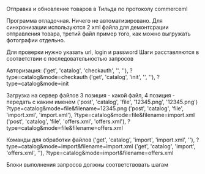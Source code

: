 Отправка и обновление товаров в Тильда по протоколу commerceml

Программа отладочная. Ничего не автоматизировано.
Для синхронизации используются 2 xml файла для демонтсрации отправления товара,
третий файл пример того, как можно выгружать фотографии отдельно.

Для проверки нужно указать url, login и password
Шаги расставляются в соответствии с последовательностью запросов

Авторизация:
('get', 'catalog', 'checkauth', '', ''),                   ?type=catalog&mode=checkauth
('get', 'catalog', 'init', '', ''),                        ?type=catalog&mode=init

Загрузка на сервер файлов 3 позиция - какой файл, 4 позиция - передать с каким именем
('post', 'catalog', 'file', '12345.png', '12345.png')      ?type=catalog&mode=file&filename=12345.png
('post', 'catalog', 'file', 'import.xml', 'import.xml'),   ?type=catalog&mode=file&filename=import.xml
('post', 'catalog', 'file', 'offers.xml', 'offers.xml'),   ?type=catalog&mode=file&filename=offers.xml

Команды для обработки файлов
('get', 'catalog', 'import', 'import.xml', ''),            ?type=catalog&mode=import&filename=import.xml
('get', 'catalog', 'import', 'offers.xml', ''),            ?type=catalog&mode=import&filename=offers.xml


Блоки выполнения запросов должны соответствовать шагам

